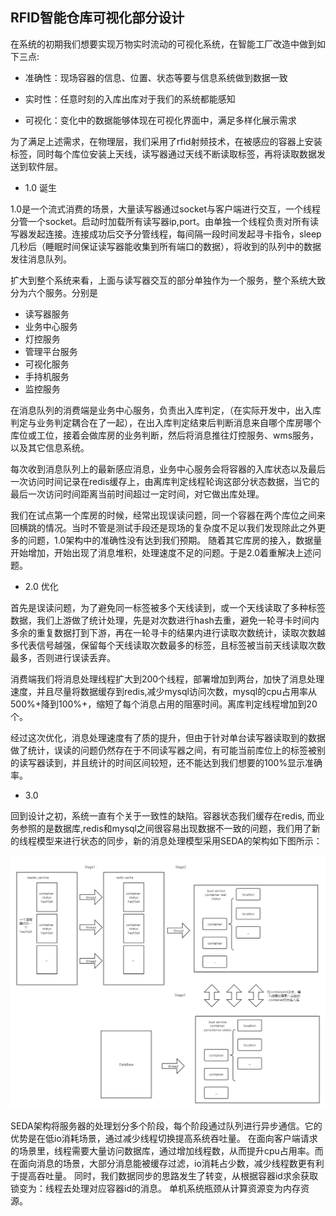## RFID智能仓库可视化部分设计
在系统的初期我们想要实现万物实时流动的可视化系统，在智能工厂改造中做到如下三点:


* 准确性：现场容器的信息、位置、状态等要与信息系统做到数据一致

* 实时性：任意时刻的入库出库对于我们的系统都能感知

* 可视化：变化中的数据能够体现在可视化界面中，满足多样化展示需求

为了满足上述需求，在物理层，我们采用了rfid射频技术，在被感应的容器上安装标签，同时每个库位安装上天线，读写器通过天线不断读取标签，再将读取数据发送到软件层。

* 1.0 诞生

1.0是一个流式消费的场景，大量读写器通过socket与客户端进行交互，一个线程分管一个socket。启动时加载所有读写器ip,port。由单独一个线程负责对所有读写器发起连接。连接成功后交予分管线程，每间隔一段时间发起寻卡指令，sleep几秒后（睡眠时间保证读写器能收集到所有端口的数据），将收到的队列中的数据发往消息队列。

扩大到整个系统来看，上面与读写器交互的部分单独作为一个服务，整个系统大致分为六个服务。分别是
- 读写器服务
- 业务中心服务
- 灯控服务
- 管理平台服务
- 可视化服务
- 手持机服务
- 监控服务

在消息队列的消费端是业务中心服务，负责出入库判定，（在实际开发中，出入库判定与业务判定耦合在了一起），在出入库判定结束后判断消息来自哪个库房哪个库位或工位，接着会做库房的业务判断，然后将消息推往灯控服务、wms服务，以及其它信息系统。

每次收到消息队列上的最新感应消息，业务中心服务会将容器的入库状态以及最后一次访问时间记录在redis缓存上，由离库判定线程轮询这部分状态数据，当它的最后一次访问时间距离当前时间超过一定时间，对它做出库处理。


我们在试点第一个库房的时候，经常出现误读问题，同一个容器在两个库位之间来回横跳的情况。当时不管是测试手段还是现场的复杂度不足以我们发现除此之外更多的问题，1.0架构中的准确性没有达到我们预期。
随着其它库房的接入，数据量开始增加，开始出现了消息堆积，处理速度不足的问题。于是2.0着重解决上述问题。

* 2.0 优化

首先是误读问题，为了避免同一标签被多个天线读到，或一个天线读取了多种标签数据，我们上游做了统计处理，先是对次数进行hash去重，避免一轮寻卡时间内多余的重复数据打到下游，再在一轮寻卡的结果内进行读取次数统计，读取次数越多代表信号越强，保留每个天线读取次数最多的标签，且标签被当前天线读取次数最多，否则进行误读丢弃。

消费端我们将消息处理线程扩大到200个线程，部署增加到两台，加快了消息处理速度，并且尽量将数据缓存到redis,减少mysql访问次数，mysql的cpu占用率从500%+降到100%+，缩短了每个消息占用的阻塞时间。离库判定线程增加到20个。

经过这次优化，消息处理速度有了质的提升，但由于针对单台读写器读取到的数据做了统计，误读的问题仍然存在于不同读写器之间，有可能当前库位上的标签被别的读写器读到，并且统计的时间区间较短，还不能达到我们想要的100%显示准确率。

* 3.0

回到设计之初，系统一直有个关于一致性的缺陷。容器状态我们缓存在redis, 而业务参照的是数据库,redis和mysql之间很容易出现数据不一致的问题，我们用了新的线程模型来进行状态的同步，新的消息处理模型采用SEDA的架构如下图所示：

![image](https://github.com/jyunchyou/Document/blob/main/1.png)

SEDA架构将服务器的处理划分多个阶段，每个阶段通过队列进行异步通信。它的优势是在低io消耗场景，通过减少线程切换提高系统吞吐量。
在面向客户端请求的场景里，线程需要大量访问数据库，通过增加线程数，从而提升cpu占用率。而在面向消息的场景，大部分消息能被缓存过滤，io消耗占少数，减少线程数更有利于提高吞吐量。
同时，我们数据同步的思路发生了转变，从根据容器id求余获取锁变为：线程去处理对应容器id的消息。
单机系统瓶颈从计算资源变为内存资源。